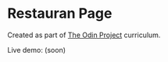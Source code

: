 # Restauran Page

Created as part of [The Odin Project](https://www.theodinproject.com/lessons/node-path-javascript-restaurant-page) curriculum.

Live demo: (soon)
